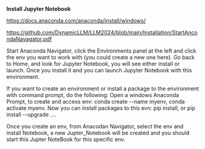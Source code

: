 **Install Jupyter Notebook**

https://docs.anaconda.com/anaconda/install/windows/

https://github.com/DynamicLLM/LLM2024/blob/main/Installation/StartAncondaNavagator.pdf

Start Anaconda Navigator,  click the Environments panel at the left and click the env you want to work with (you could create a new one here).  Go back to Home, and look for Jupyter Notebook, you will see either install or launch.  Once you install it and you can launch Jupyter Notebook with this environment. 

If you  want to create an environment or install a package to the environment with command prompt, do the following: Open a windows Anaconda Prompt, to create and access env:  conda create --name myenv, conda activate myenv. Now you can install packages to this evn: pip install, or pip install --upgrade ....  

Once you create an env, from Anacodan Navigator, select the env and install Notebook, a new Jupter_Notebook will be created and you should start this Jupter NoteBook for this specific env. 
